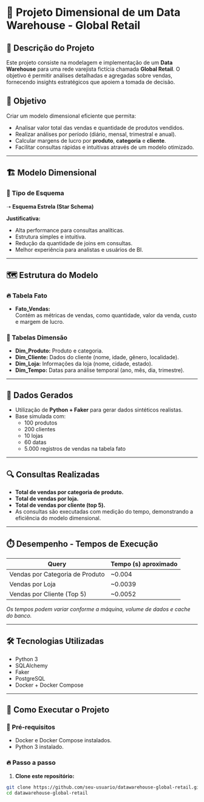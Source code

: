 # 🚀 Projeto Dimensional de um Data Warehouse - Global Retail

## 🧠 Descrição do Projeto

Este projeto consiste na modelagem e implementação de um **Data Warehouse** para uma rede varejista fictícia chamada **Global Retail**. O objetivo é permitir análises detalhadas e agregadas sobre vendas, fornecendo insights estratégicos que apoiem a tomada de decisão.

## 🎯 Objetivo

Criar um modelo dimensional eficiente que permita:

- Analisar valor total das vendas e quantidade de produtos vendidos.
- Realizar análises por período (diário, mensal, trimestral e anual).
- Calcular margens de lucro por **produto**, **categoria** e **cliente**.
- Facilitar consultas rápidas e intuitivas através de um modelo otimizado.

---

## 🏗️ Modelo Dimensional

### 🔸 Tipo de Esquema

➝ **Esquema Estrela (Star Schema)**

**Justificativa:**

- Alta performance para consultas analíticas.
- Estrutura simples e intuitiva.
- Redução da quantidade de joins em consultas.
- Melhor experiência para analistas e usuários de BI.

---

## 🗺️ Estrutura do Modelo

### 🔥 Tabela Fato

- **Fato_Vendas:**  
  Contém as métricas de vendas, como quantidade, valor da venda, custo e margem de lucro.

### 🌟 Tabelas Dimensão

- **Dim_Produto:** Produto e categoria.
- **Dim_Cliente:** Dados do cliente (nome, idade, gênero, localidade).
- **Dim_Loja:** Informações da loja (nome, cidade, estado).
- **Dim_Tempo:** Datas para análise temporal (ano, mês, dia, trimestre).

---

## 💾 Dados Gerados

- Utilização de **Python + Faker** para gerar dados sintéticos realistas.
- Base simulada com:
  - 100 produtos
  - 200 clientes
  - 10 lojas
  - 60 datas
  - 5.000 registros de vendas na tabela fato

---

## 🔍 Consultas Realizadas

- **Total de vendas por categoria de produto.**
- **Total de vendas por loja.**
- **Total de vendas por cliente (top 5).**
- As consultas são executadas com medição do tempo, demonstrando a eficiência do modelo dimensional.

---

## ⏱️ Desempenho - Tempos de Execução

| Query                           | Tempo (s) aproximado |
| ------------------------------- | -------------------- |
| Vendas por Categoria de Produto | ~0.004               |
| Vendas por Loja                 | ~0.0039              |
| Vendas por Cliente (Top 5)      | ~0.0052              |

_Os tempos podem variar conforme a máquina, volume de dados e cache do banco._

---

## 🛠️ Tecnologias Utilizadas

- Python 3
- SQLAlchemy
- Faker
- PostgreSQL
- Docker + Docker Compose

---

## 🚀 Como Executar o Projeto

### 🔧 Pré-requisitos

- Docker e Docker Compose instalados.
- Python 3 instalado.

### 🔥 Passo a passo

1. **Clone este repositório:**

```bash
git clone https://github.com/seu-usuario/datawarehouse-global-retail.git
cd datawarehouse-global-retail
```
